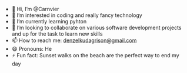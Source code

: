 - 👋 Hi, I’m @Carnvier
- 👀 I’m interested in coding and really fancy technology
- 🌱 I’m currently learning pyhton
- 💞️ I’m looking to collaborate on various software development projects and up for the task to learn new skills  
- 📫 How to reach me: denzelkudagrison@gmail.com
- 😄 Pronouns: He
- ⚡ Fun fact: Sunset walks on the beach are the perfect way to end my day

<!---
Carnvier/Carnvier is a ✨ special ✨ repository because its `README.md` (this file) appears on your GitHub profile.
You can click the Preview link to take a look at your changes.
--->
